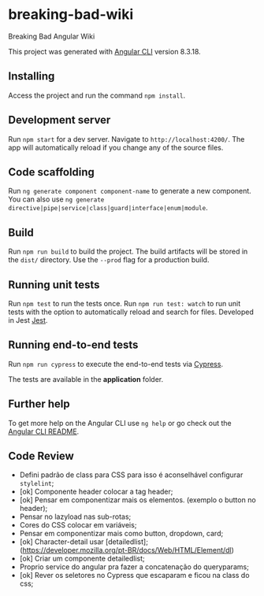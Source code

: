# breaking-bad-wiki

Breaking Bad Angular Wiki

This project was generated with [Angular CLI](https://github.com/angular/angular-cli) version 8.3.18.

## Installing

Access the project and run the command `npm install`.

## Development server

Run `npm start` for a dev server. Navigate to `http://localhost:4200/`. The app will automatically reload if you change any of the source files.

## Code scaffolding

Run `ng generate component component-name` to generate a new component. You can also use `ng generate directive|pipe|service|class|guard|interface|enum|module`.

## Build

Run `npm run build` to build the project. The build artifacts will be stored in the `dist/` directory. Use the `--prod` flag for a production build.

## Running unit tests

Run `npm test` to run the tests once.
Run `npm run test: watch` to run unit tests with the option to automatically reload and search for files.
Developed in Jest [Jest](https://jestjs.io/).

## Running end-to-end tests

Run `npm run cypress` to execute the end-to-end tests via [Cypress](https://docs.cypress.io/guides/overview/why-cypress.html).

The tests are available in the <b>application</b> folder.

## Further help

To get more help on the Angular CLI use `ng help` or go check out the [Angular CLI README](https://github.com/angular/angular-cli/blob/master/README.md).

## Code Review

- Defini padrão de class para CSS para isso é aconselhável configurar `stylelint`;
- [ok] Componente header colocar a tag header;
- [ok] Pensar em componentizar mais os elementos. (exemplo o button no header);
- Pensar no lazyload nas sub-rotas;
- Cores do CSS colocar em variáveis;
- Pensar em componentizar mais como button, dropdown, card;
- [ok] Character-detail usar [detailedlist]; (https://developer.mozilla.org/pt-BR/docs/Web/HTML/Element/dl)
- [ok] Criar um componente detailedlist;
- Proprio service do angular pra fazer a concatenação do queryparams;
- [ok] Rever os seletores no Cypress que escaparam e ficou na class do css;
